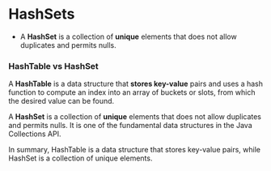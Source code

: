 # HashSets

* A **HashSet** is a collection of **unique** elements that does not allow duplicates and permits nulls.

### HashTable vs HashSet

A **HashTable** is a data structure that **stores key-value** pairs and uses a hash function to compute an index into an array of buckets or slots, from which the desired value can be found.

A **HashSet** is a collection of **unique** elements that does not allow duplicates and permits nulls. It is one of the fundamental data structures in the Java Collections API.

In summary, HashTable is a data structure that stores key-value pairs, while HashSet is a collection of unique elements.
